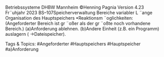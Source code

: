 Betriebssysteme DHBW Mannheim ©Henning Pagnia Version 4.23 Fr¨uhjahr 2023 BS–107Speicherverwaltung Bereiche variabler L ¨ange Organisation des Hauptspeichers
•Reaktionsm ¨oglichkeiten:
(Angeforderter Bereich ist gr ¨oßer als der gr ¨oßte noch vorhandene Bereich.)
(a)Anforderung ablehnen.
(b)Andere Einheit (z.B. ein Programm) auslagern ( →Dateispeicher).

   Tags & Topics:
   #Angeforderter
   #Hauptspeichers
   #Hauptspeicher
   #a)Anforderung